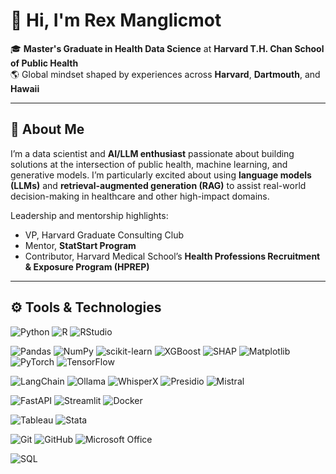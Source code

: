 # 👋 Hi, I'm Rex Manglicmot

🎓 **Master's Graduate in Health Data Science** at **Harvard T.H. Chan School of Public Health**  
🌎 Global mindset shaped by experiences across **Harvard**, **Dartmouth**, and **Hawaii**

---

## 🧠 About Me

I’m a data scientist and **AI/LLM enthusiast** passionate about building solutions at the intersection of public health, machine learning, and generative models. I’m particularly excited about using **language models (LLMs)** and **retrieval-augmented generation (RAG)** to assist real-world decision-making in healthcare and other high-impact domains.

Leadership and mentorship highlights:
- VP, Harvard Graduate Consulting Club
- Mentor, **StatStart Program**
- Contributor, Harvard Medical School’s **Health Professions Recruitment & Exposure Program (HPREP)**

---

## ⚙️ Tools & Technologies

<!-- Programming Languages & IDEs -->
![Python](https://img.shields.io/badge/Python-3776AB?style=for-the-badge&logo=python&logoColor=white)
![R](https://img.shields.io/badge/R-276DC3?style=for-the-badge&logo=r&logoColor=white)
![RStudio](https://img.shields.io/badge/RStudio-75AADB?style=for-the-badge&logo=rstudio&logoColor=white)

<!-- Data Science & ML Libraries -->
![Pandas](https://img.shields.io/badge/Pandas-150458?style=for-the-badge&logo=pandas&logoColor=white)
![NumPy](https://img.shields.io/badge/NumPy-013243?style=for-the-badge&logo=numpy&logoColor=white)
![scikit-learn](https://img.shields.io/badge/scikit--learn-F7931E?style=for-the-badge&logo=scikit-learn&logoColor=white)
![XGBoost](https://img.shields.io/badge/XGBoost-FF6600?style=for-the-badge&logoColor=white)
![SHAP](https://img.shields.io/badge/SHAP-grey?style=for-the-badge)
![Matplotlib](https://img.shields.io/badge/Matplotlib-11557C?style=for-the-badge&logo=matplotlib&logoColor=white)
![PyTorch](https://img.shields.io/badge/PyTorch-EE4C2C?style=for-the-badge&logo=pytorch&logoColor=white)
![TensorFlow](https://img.shields.io/badge/TensorFlow-FF6F00?style=for-the-badge&logo=tensorflow&logoColor=white)

<!-- LLM / NLP / AI Tools -->
![LangChain](https://img.shields.io/badge/LangChain-000000?style=for-the-badge&logo=langchain&logoColor=white)
![Ollama](https://img.shields.io/badge/Ollama-000000?style=for-the-badge&logo=ollama&logoColor=white)
![WhisperX](https://img.shields.io/badge/WhisperX-grey?style=for-the-badge)
![Presidio](https://img.shields.io/badge/Presidio-grey?style=for-the-badge)
![Mistral](https://img.shields.io/badge/Mistral-grey?style=for-the-badge)

<!-- Web & MLOps Tools -->
![FastAPI](https://img.shields.io/badge/FastAPI-05998B?style=for-the-badge&logo=fastapi&logoColor=white)
![Streamlit](https://img.shields.io/badge/Streamlit-FF4B4B?style=for-the-badge&logo=streamlit&logoColor=white)
![Docker](https://img.shields.io/badge/Docker-2496ED?style=for-the-badge&logo=docker&logoColor=white)

<!-- Analytics & Visualization -->
![Tableau](https://img.shields.io/badge/Tableau-E97627?style=for-the-badge&logo=tableau&logoColor=white)
![Stata](https://img.shields.io/badge/Stata-007ACC?style=for-the-badge&logoColor=white)

<!-- Productivity & Dev Tools -->
![Git](https://img.shields.io/badge/Git-F05032?style=for-the-badge&logo=git&logoColor=white)
![GitHub](https://img.shields.io/badge/GitHub-181717?style=for-the-badge&logo=github&logoColor=white)
![Microsoft Office](https://img.shields.io/badge/Microsoft_Office-D83B01?style=for-the-badge&logo=microsoft-office&logoColor=white)

<!-- Databases -->
![SQL](https://img.shields.io/badge/SQL-4479A1?style=for-the-badge&logo=postgresql&logoColor=white)

